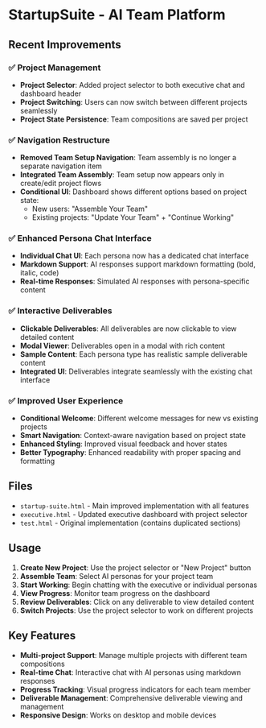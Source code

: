 # StartupSuite - AI Team Platform

## Recent Improvements

### ✅ Project Management
- **Project Selector**: Added project selector to both executive chat and dashboard header
- **Project Switching**: Users can now switch between different projects seamlessly
- **Project State Persistence**: Team compositions are saved per project

### ✅ Navigation Restructure
- **Removed Team Setup Navigation**: Team assembly is no longer a separate navigation item
- **Integrated Team Assembly**: Team setup now appears only in create/edit project flows
- **Conditional UI**: Dashboard shows different options based on project state:
  - New users: "Assemble Your Team" 
  - Existing projects: "Update Your Team" + "Continue Working"

### ✅ Enhanced Persona Chat Interface
- **Individual Chat UI**: Each persona now has a dedicated chat interface
- **Markdown Support**: AI responses support markdown formatting (bold, italic, code)
- **Real-time Responses**: Simulated AI responses with persona-specific content

### ✅ Interactive Deliverables
- **Clickable Deliverables**: All deliverables are now clickable to view detailed content
- **Modal Viewer**: Deliverables open in a modal with rich content
- **Sample Content**: Each persona type has realistic sample deliverable content
- **Integrated UI**: Deliverables integrate seamlessly with the existing chat interface

### ✅ Improved User Experience
- **Conditional Welcome**: Different welcome messages for new vs existing projects
- **Smart Navigation**: Context-aware navigation based on project state
- **Enhanced Styling**: Improved visual feedback and hover states
- **Better Typography**: Enhanced readability with proper spacing and formatting

## Files

- `startup-suite.html` - Main improved implementation with all features
- `executive.html` - Updated executive dashboard with project selector
- `test.html` - Original implementation (contains duplicated sections)

## Usage

1. **Create New Project**: Use the project selector or "New Project" button
2. **Assemble Team**: Select AI personas for your project team
3. **Start Working**: Begin chatting with the executive or individual personas
4. **View Progress**: Monitor team progress on the dashboard
5. **Review Deliverables**: Click on any deliverable to view detailed content
6. **Switch Projects**: Use the project selector to work on different projects

## Key Features

- **Multi-project Support**: Manage multiple projects with different team compositions
- **Real-time Chat**: Interactive chat with AI personas using markdown responses
- **Progress Tracking**: Visual progress indicators for each team member
- **Deliverable Management**: Comprehensive deliverable viewing and management
- **Responsive Design**: Works on desktop and mobile devices